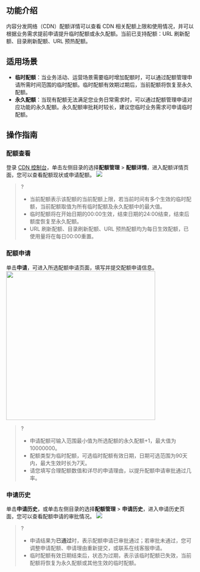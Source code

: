 

## 功能介绍

内容分发网络（CDN）配额详情可以查看 CDN 相关配额上限和使用情况，并可以根据业务需求提前申请提升临时配额或永久配额。当前已支持配额：URL 刷新配额、目录刷新配额、URL 预热配额。


## 适用场景

- **临时配额**：当业务活动、运营场景需要临时增加配额时，可以通过配额管理申请所需时间范围的临时配额。临时配额有效期过期后，当前配额将恢复至永久配额。
- **永久配额**：当现有配额无法满足您业务日常需求时，可以通过配额管理申请对应功能的永久配额。永久配额审批耗时较长，建议您临时业务需求可申请临时配额。


## 操作指南

### 配额查看
登录 [CDN 控制台](https://console.cloud.tencent.com/cdn)，单击左侧目录的选择**配额管理** > **配额详情**，进入配额详情页面，您可以查看配额现状或申请配额。
![](https://qcloudimg.tencent-cloud.cn/raw/0a1ff82ab2a8a06a97bfdfc2ac3cee32.png)

>?
>- 当前配额表示该配额的当前配额上限，若当前时间有多个生效的临时配额，当前配额取值为所有临时配额及永久配额中的最大值。
>- 临时配额将在开始日期的00:00生效，结束日期的24:00结束，结束后额度恢复至永久配额。
>- URL 刷新配额、目录刷新配额、URL 预热配额均为每日生效配额，已使用量将在每日00:00重置。


### 配额申请
单击**申请**，可进入所选配额申请页面，填写并提交配额申请信息。
<img src="https://qcloudimg.tencent-cloud.cn/raw/a165728770d49f2a6b75f7ce79f07a8d.png" width="400px">


>?
>- 申请配额可输入范围最小值为所选配额的永久配额+1，最大值为10000000。
>- 配额类型为临时配额，可选临时配额有效日期，日期可选范围为90天内，最大生效时长为7天。
>- 请您填写合理配额数值和详尽的申请理由，以提升配额申请审批通过几率。


### 申请历史
单击**申请历史**，或单击左侧目录的选择**配额管理** > **申请历史**，进入申请历史页面，您可以查看配额申请的审批情况。
![](https://qcloudimg.tencent-cloud.cn/raw/de74ec568970ce6daed1c278b30156e2.png)
>?
>- 申请结果为**已通过**时，表示配额申请已审批通过；若审批未通过，您可调整申请配额、申请理由重新提交，或联系在线客服申请。
>- 临时配额有效日期结束后，状态为过期，表示该临时配额已失效，当前配额将恢复为永久配额或其他生效的临时配额。
